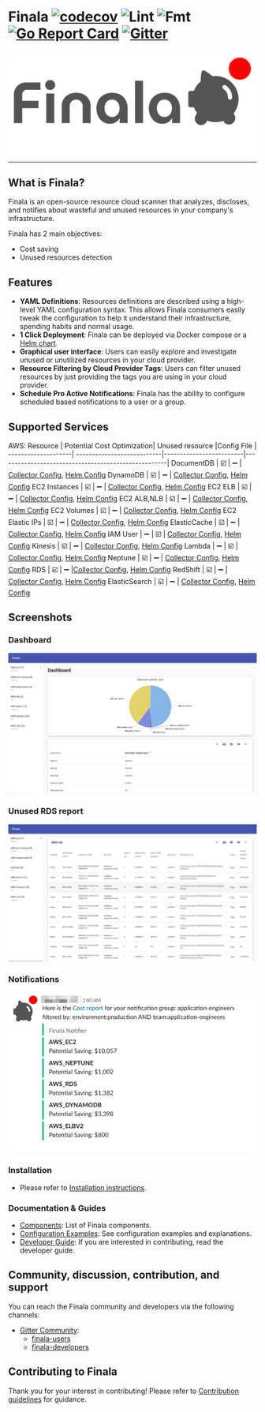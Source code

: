 # Finala [![codecov](https://codecov.io/gh/similarweb/finala/branch/master/graph/badge.svg)](https://codecov.io/gh/similarweb/finala) ![Lint](https://github.com/similarweb/finala/workflows/Lint/badge.svg) ![Fmt](https://github.com/similarweb/finala/workflows/Fmt/badge.svg) [![Go Report Card](https://goreportcard.com/badge/github.com/similarweb/finala)](https://goreportcard.com/report/github.com/similarweb/finala) [![Gitter](https://badges.gitter.im/similarweb-finala/community.svg)](https://gitter.im/similarweb-finala/community?utm_source=badge&utm_medium=badge&utm_campaign=pr-badge)

![alt Logo](https://raw.githubusercontent.com/similarweb/finala/master/docs/images/main-logo.png)

----

## What is Finala?

Finala is an open-source resource cloud scanner that analyzes, discloses, and notifies about wasteful and unused resources in your company's infrastructure.

Finala has 2 main objectives:

* Cost saving
* Unused resources detection

## Features

* **YAML Definitions**: Resources definitions are described using a high-level YAML configuration syntax. This allows Finala consumers easily tweak the configuration to help it understand their infrastructure, spending habits and normal usage.
* **1 Click Deployment**: Finala can be deployed via Docker compose or a [Helm chart](https://github.com/similarweb/finala-helm).
* **Graphical user interface**: Users can easily explore and investigate unused or unutilized resources in your cloud provider.
* **Resource Filtering by Cloud Provider Tags**: Users can filter unused resources by just providing the tags you are using in your cloud provider.
* **Schedule Pro Active Notifications**: Finala has the ability to configure scheduled based notifications to a user or a group. 

## Supported Services
AWS:
Resource            | Potential Cost Optimization| Unused resource         |Config File                                          |
--------------------| ---------------------------|-------------------------|-----------------------------------------------------|
DocumentDB          | :ballot_box_with_check:    | :heavy_minus_sign:      | [Collector Config](./configuration/collector.yaml#L29), [Helm Config](https://github.com/similarweb/finala-helm/blob/master/values.yaml#L131)
DynamoDB            | :ballot_box_with_check:    | :heavy_minus_sign:      | [Collector Config](./configuration/collector.yaml#L84), [Helm Config](https://github.com/similarweb/finala-helm/blob/master/values.yaml#L186)
EC2 Instances       | :ballot_box_with_check:    | :heavy_minus_sign:      | [Collector Config](./configuration/collector.yaml#L73), [Helm Config](https://github.com/similarweb/finala-helm/blob/master/values.yaml#L175)
EC2 ELB             | :ballot_box_with_check:    | :heavy_minus_sign:      | [Collector Config](./configuration/collector.yaml#L51), [Helm Config](https://github.com/similarweb/finala-helm/blob/master/values.yaml#L154)
EC2 ALB,NLB         | :ballot_box_with_check:    | :heavy_minus_sign:      | [Collector Config](./configuration/collector.yaml#L62), [Helm Config](https://github.com/similarweb/finala-helm/blob/master/values.yaml#L164)
EC2 Volumes         | :ballot_box_with_check:    | :heavy_minus_sign:      | [Collector Config](./configuration/collector.yaml#L189), [Helm Config](https://github.com/similarweb/finala-helm/blob/master/values.yaml#L291)
EC2 Elastic IPs     | :ballot_box_with_check:    | :heavy_minus_sign:      | [Collector Config](./configuration/collector.yaml#L186), [Helm Config](https://github.com/similarweb/finala-helm/blob/master/values.yaml#L288)
ElasticCache        | :ballot_box_with_check:    | :heavy_minus_sign:      | [Collector Config](./configuration/collector.yaml#L40), [Helm Config](https://github.com/similarweb/finala-helm/blob/master/values.yaml#L142)
IAM User            | :heavy_minus_sign:         | :ballot_box_with_check: | [Collector Config](./configuration/collector.yaml#L179), [Helm Config](https://github.com/similarweb/finala-helm/blob/master/values.yaml#281)
Kinesis             | :ballot_box_with_check:    | :heavy_minus_sign:      | [Collector Config](./configuration/collector.yaml#L136), [Helm Config](https://github.com/similarweb/finala-helm/blob/master/values.yaml#L238)
Lambda              | :heavy_minus_sign:         | :ballot_box_with_check: | [Collector Config](./configuration/collector.yaml#L111), [Helm Config](https://github.com/similarweb/finala-helm/blob/master/values.yaml#L213)
Neptune             | :ballot_box_with_check:    | :heavy_minus_sign:      | [Collector Config](./configuration/collector.yaml#L111), [Helm Config](https://github.com/similarweb/finala-helm/blob/master/values.yaml#L224)
RDS                 | :ballot_box_with_check:    | :heavy_minus_sign:      |[Collector Config](./configuration/collector.yaml#L18), [Helm Config](https://github.com/similarweb/finala-helm/blob/master/values.yaml#L120)
RedShift            | :ballot_box_with_check:    | :heavy_minus_sign:      | [Collector Config](./configuration/collector.yaml#L153), [Helm Config](https://github.com/similarweb/finala-helm/blob/master/values.yaml#L255)
ElasticSearch       | :ballot_box_with_check:    | :heavy_minus_sign:      | [Collector Config](./configuration/collector.yaml#L164), [Helm Config](https://github.com/similarweb/finala-helm/blob/master/values.yaml#L266)

## Screenshots

### Dashboard

![alt Summary](https://raw.githubusercontent.com/similarweb/finala/master/docs/images/dashboard.png)

### Unused RDS report

![alt Resources](https://raw.githubusercontent.com/similarweb/finala/master/docs/images/resource.jpg)

### Notifications

![alt Slack](https://raw.githubusercontent.com/similarweb/finala/master/docs/images/slack.png)

### Installation

* Please refer to [Installation instructions](docs/install/index.md).

### Documentation & Guides

* [Components](./docs/components.md): List of Finala components.
* [Configuration Examples](./docs/configuration_examples/README.md): See configuration examples and explanations.
* [Developer Guide](./docs/developers/index.md):  If you are interested in contributing, read the developer guide.

## Community, discussion, contribution, and support

You can reach the Finala community and developers via the following channels:

* [Gitter Community](https://gitter.im/similarweb-finala/community):
  * [finala-users](https://gitter.im/similarweb-finala/users)
  * [finala-developers](https://gitter.im/similarweb-finala/developers)

## Contributing to Finala

Thank you for your interest in contributing! Please refer to [Contribution guidelines](./CONTRIBUTING.md) for guidance.